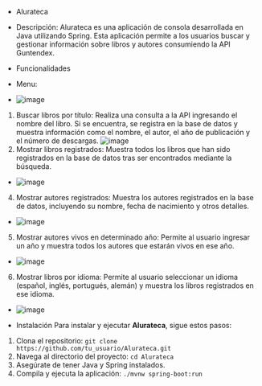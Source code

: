 - Alurateca

- Descripción:
Alurateca es una aplicación de consola desarrollada en Java utilizando Spring. Esta aplicación permite a los usuarios buscar y gestionar información sobre libros y autores consumiendo la API Guntendex. 

- Funcionalidades

- Menu:
- ![image](https://github.com/Froddo1/alurateca/assets/128931096/14fb5e76-6b3d-4550-99b5-1512f34876cc)
1. Buscar libros por título: Realiza una consulta a la API ingresando el nombre del libro. Si se encuentra, se registra en la base de datos y muestra información como el nombre, el autor, el año de publicación y el número de descargas.
   ![image](https://github.com/Froddo1/alurateca/assets/128931096/9fe9c972-7f5b-4349-8218-efde6ddfb838)
2. Mostrar libros registrados: Muestra todos los libros que han sido registrados en la base de datos tras ser encontrados mediante la búsqueda.
- ![image](https://github.com/Froddo1/alurateca/assets/128931096/25aeb72b-c66e-4425-acc5-3cae9db59005)
4. Mostrar autores registrados: Muestra los autores registrados en la base de datos, incluyendo su nombre, fecha de nacimiento y otros detalles.
- ![image](https://github.com/Froddo1/alurateca/assets/128931096/cdbf1eb8-d3e8-4a06-8ded-96bc7f560d62)
5. Mostrar autores vivos en determinado año: Permite al usuario ingresar un año y muestra todos los autores que estarán vivos en ese año.
- ![image](https://github.com/Froddo1/alurateca/assets/128931096/62a6cafa-3e74-4109-a7f4-fb880302d2e8)
6. Mostrar libros por idioma: Permite al usuario seleccionar un idioma (español, inglés, portugués, alemán) y muestra los libros registrados en ese idioma.
- ![image](https://github.com/Froddo1/alurateca/assets/128931096/dee111a0-69b7-491f-a4a6-26035d45424a)

- Instalación
Para instalar y ejecutar **Alurateca**, sigue estos pasos:

1. Clona el repositorio: `git clone https://github.com/tu_usuario/Alurateca.git`
2. Navega al directorio del proyecto: `cd Alurateca`
3. Asegúrate de tener Java y Spring instalados.
4. Compila y ejecuta la aplicación: `./mvnw spring-boot:run`
